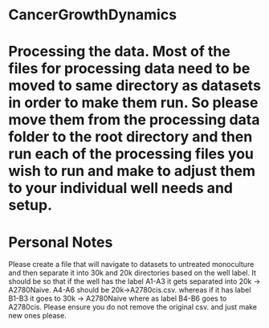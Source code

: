 # CancerGrowthDynamics

# Processing the data. Most of the files for processing data need to be moved to same directory as datasets in order to make them run. So please move them from the processing data folder to the root directory and then run each of the processing files you wish to run and make to adjust them to your individual well needs and setup. 

# Personal Notes

Please create a file that will navigate to datasets to untreated monoculture and then separate it into 30k and 20k directories based on the well label. It should be so that if the well has the label A1-A3 it gets separated into 20k -> A2780Naive. A4-A6 should be 20k->A2780cis.csv.  whereas if it has label B1-B3 it goes to 30k -> A2780Naive where as label B4-B6 goes to A2780cis. Please ensure you do not remove the original csv. and just make new ones please. 
